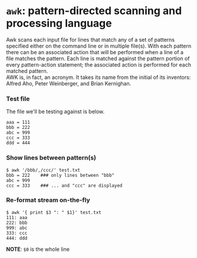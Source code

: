 # `awk`: pattern-directed scanning and processing language
Awk scans each input file for lines that match any of a set of patterns specified either on the command line or in multiple file(s). With each pattern there can be an associated action that will be performed when a line of a file matches the pattern. Each line is matched against the pattern portion of every pattern-action statement; the associated action is performed for each matched pattern.
</br>
AWK is, in fact, an acronym. It takes its name from the initial of its inventors: Alfred Aho, Peter Weinberger, and Brian Kernighan.

### Test file
The file we'll be testing against is below.
```
aaa = 111
bbb = 222
abc = 999
ccc = 333
ddd = 444
```

### Show lines between pattern(s)
```
$ awk '/bbb/,/ccc/' test.txt
bbb = 222    ### only lines between "bbb"
abc = 999
ccc = 333    ### ... and "ccc" are displayed
```

### Re-format stream on-the-fly
```
$ awk '{ print $3 ": " $1}' test.txt
111: aaa
222: bbb
999: abc
333: ccc
444: ddd
```
**NOTE**: `$0` is the whole line
